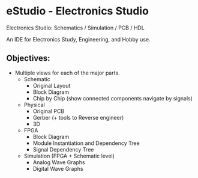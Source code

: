# eStudio - Electronics Studio

Electronics Studio: Schematics / Simulation / PCB / HDL 

An IDE for Electronics Study, Engineering, and Hobby use.

## Objectives:

* Multiple views for each of the major parts. 
  * Schematic
    * Original Layout
    * Block Diagram
    * Chip by Chip (show connected components navigate by signals)
  * Physical
    * Original PCB
    * Gerber (+ tools to Reverse engineer)
    * 3D
  * FPGA
    * Block Diagram
    * Module Instantiation and Dependency Tree
    * Signal Dependency Tree
  * Simulation (FPGA + Schematic level)
    * Analog Wave Graphs
    * Digital Wave Graphs
